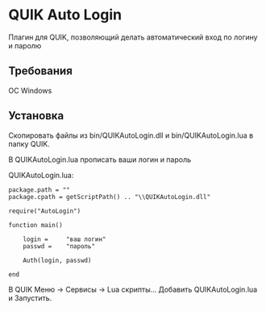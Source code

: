 # QUIK Auto Login
Плагин для QUIK, позволяющий делать автоматический вход по логину и паролю

## Требования
ОС Windows

## Установка
Скопировать файлы из bin/QUIKAutoLogin.dll и bin/QUIKAutoLogin.lua в папку QUIK.

В QUIKAutoLogin.lua прописать ваши логин и пароль

QUIKAutoLogin.lua:
```
package.path = ""
package.cpath = getScriptPath() .. "\\QUIKAutoLogin.dll"

require("AutoLogin")

function main()

	login =		"ваш логин"
	passwd =	"пароль"

	Auth(login, passwd)

end
```

В QUIK Меню -> Сервисы -> Lua скрипты... Добавить QUIKAutoLogin.lua и Запустить.
